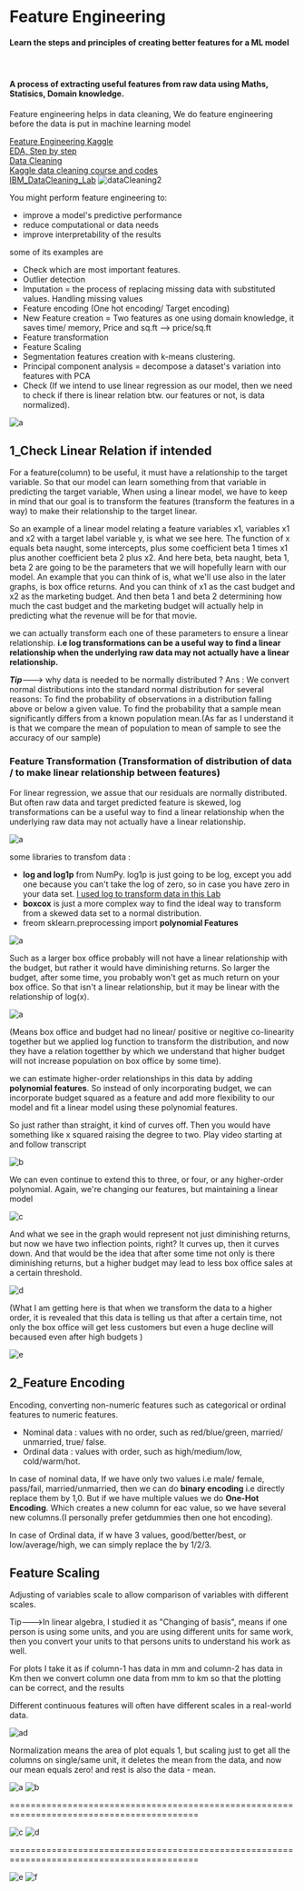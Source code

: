 # Feature Engineering

<h4>Learn the steps and principles of creating better features for a ML model<h4></br>
<h4> A process of extracting useful features from raw data using Maths, Statisics, Domain knowledge.</h4>

Feature engineering helps in data cleaning,
We do feature engineering before the data is put in machine learning model


[Feature Engineering Kaggle](https://www.kaggle.com/code/ryanholbrook/what-is-feature-engineering)<br/>
[EDA, Step by step](https://www.simplilearn.com/tutorials/data-analytics-tutorial/exploratory-data-analysis)<br/>
[Data Cleaning](https://towardsdatascience.com/what-is-feature-engineering-importance-tools-and-techniques-for-machine-learning-2080b0269f10)<br/>
[Kaggle data cleaning course and codes](https://www.kaggle.com/learn/data-cleaning)<br />
[IBM_DataCleaning_Lab](https://www.coursera.org/learn/ibm-exploratory-data-analysis-for-machine-learning/ungradedLti/qfAqI/practice-lab-data-cleaning)
![dataCleaning2](https://user-images.githubusercontent.com/33677647/201374239-ca5f3c23-ae74-4275-b413-6bf760090caf.jpg)


You might perform feature engineering to:
- improve a model's predictive performance
- reduce computational or data needs
- improve interpretability of the results

some of its examples are

- Check which are most important features.
- Outlier detection
- Imputation = the process of replacing missing data with substituted values.  Handling missing values
- Feature encoding (One hot encoding/ Target encoding) 
- New Feature creation = Two features as one using domain knowledge, it saves time/ memory, Price and sq.ft --> price/sq.ft
- Feature transformation
- Feature Scaling
- Segmentation features creation with k-means clustering.
- Principal component analysis = decompose a dataset's variation into features with PCA
- Check (If we intend to use linear regression as our model, then we need to check if there is linear relation btw. our features or not, is data normalized).


![a](https://user-images.githubusercontent.com/33677647/201405617-ec201038-2140-4521-b289-e39ef17b9207.JPG)

## 1_Check Linear Relation if intended 

For a feature(column) to be useful, it must have a relationship to the target variable. So that our model can learn something from that variable in predicting the target variable, When using a linear model, we have to keep in mind that our goal is to transform the features (transform the features in a way) to make their relationship to the target linear. 

So an example of a linear model relating a feature variables x1, variables x1 and x2 with a target label variable y, is what we see here. The function of x equals beta naught, some intercepts, plus some coefficient beta 1 times x1 plus another coefficient beta 2 plus x2. And here beta, beta naught, beta 1, beta 2 are going to be the parameters that we will hopefully learn with our model. An example that you can think of is, what we'll use also in the later graphs, is box office returns. And you can think of x1 as the cast budget and x2 as the marketing budget. And then beta 1 and beta 2 determining how much the cast budget and the marketing budget will actually help in predicting what the revenue will be for that movie.
 
we can actually transform each one of these parameters to ensure a linear relationship. 
**i.e log transformations can be a useful way to find a linear relationship when the underlying raw data may not actually have a linear relationship.**

<i><b>Tip</b></i>---> why data is needed to be normally distributed ?
Ans : We convert normal distributions into the standard normal distribution for several reasons: To find the probability of observations in a distribution falling above or below a given value. To find the probability that a sample mean significantly differs from a known population mean.(As far as I understand it is that we compare the mean of population to mean of sample to see the accuracy of our sample)

### Feature Transformation (Transformation of distribution of data / to make linear relationship between features)

For linear regression, we assue that our residuals are normally distributed. But often raw data and target predicted feature is skewed,
log transformations can be a useful way to find a linear relationship when the underlying raw data may not actually have a linear relationship.
 
![a](https://user-images.githubusercontent.com/33677647/201408901-9f0fec30-949b-4479-8d5b-57ee6216564e.JPG)

some libraries to transfom data :
- **log and log1p** from NumPy. log1p is just going to be log, except you add one because you can't take the log of zero, so in case you have zero in your data set. 
[I used log to transform data in this Lab](https://github.com/sundas586/Data_Cleaning/blob/main/DataCleaning_IBM_DataScience.py)
- **boxcox** is just a more complex way to find the ideal way to transform from a skewed data set to a normal distribution.
-  freom sklearn.preprocessing import **polynomial Features**
  
![a](https://user-images.githubusercontent.com/33677647/201416157-c261e892-7fd3-4261-b267-b4d29d4a1c32.JPG)

Such as a larger box office probably will not have a linear relationship with the budget, but rather it would have diminishing returns. So larger the budget, after some time, you probably won't get as much return on your box office. So that isn't a linear relationship, but it may be linear with the relationship of log(x).

![a](https://user-images.githubusercontent.com/33677647/201421729-e54c1e7a-6667-4fc3-8efe-c8f0ee97115b.JPG)

(Means box office and budget had no linear/ positive or negitive co-linearity together but we applied log function to transform the distribution, and now they have a relation togetther by which we understand that higher budget will not increase population on box office by some time).

we can estimate higher-order relationships in this data by adding **polynomial features**.
So instead of only incorporating budget, we can incorporate budget squared as a feature and add more flexibility to our model and fit a linear model using these polynomial features. 

So just rather than straight, it kind of curves off. Then you would have something like x squared raising the degree to two.
Play video starting at and follow transcript

![b](https://user-images.githubusercontent.com/33677647/201421762-cb338716-5be8-4305-8d6c-e119749f37f1.JPG)

We can even continue to extend this to three, or four, or any higher-order polynomial.
Again, we're changing our features, but maintaining a linear model

![c](https://user-images.githubusercontent.com/33677647/201441243-59c93a41-c49e-4f06-8372-7dffc7ec9075.JPG)

And what we see in the graph would represent not just diminishing returns, but now we have two inflection points, right? It curves up, then it curves down. And that would be the idea that after some time not only is there diminishing returns, but a higher budget may lead to less box office sales at a certain threshold.
 
 ![d](https://user-images.githubusercontent.com/33677647/201441281-0bf7c464-5e44-4e26-ba37-26a0b3d4f0f1.JPG)
 
 (What I am getting here is that when we transform the data to a higher order, it is revealed that this data is telling us that after a certain time, not only the box office will get less customers but even a huge decline will becaused even after high budgets )
 
![e](https://user-images.githubusercontent.com/33677647/201441909-66b9019b-2672-4c9d-8e50-0a684618947e.JPG)


## 2_Feature Encoding

Encoding, converting non-numeric features such as categorical or ordinal features to numeric features.

- Nominal data : values with no order, such as red/blue/green, married/ unmarried, true/ false.
- Ordinal data : values with order, such as high/medium/low, cold/warm/hot.

In case of nominal data, If we have only two values i.e male/ female, pass/fail, married/unmarried, then we can do **binary encoding** i.e directly replace them by 1,0.
But if we have multiple values we do **One-Hot Encoding**. Which creates a new column for eac value, so we have several new columns.(I personally prefer getdummies then one hot encoding).

In case of Ordinal data, if w have 3 values, good/better/best, or low/average/high, we can simply replace the by 1/2/3.

## Feature Scaling

Adjusting of variables scale to allow comparison of variables with different scales.  

Tip--->In linear algebra, I studied it as "Changing of basis", means if one person is using some units, and you are using different units for same work, then you convert your units to that persons units to understand his work as well.

For plots I take it as if column-1 has data in mm and column-2 has data in Km then we convert column one data from mm to km so that the plotting can be correct, and the results

Different continuous features will often have different scales in a real-world data. 

![ad](https://user-images.githubusercontent.com/33677647/201444355-fb93cbaf-8445-449c-95df-07d9b5ca2c23.JPG)

Normalization means the area of plot equals 1, but scaling just to get all the columns on single/same unit, it deletes the mean from the data, and now our mean equals zero! and rest is also the data - mean.

![a](https://user-images.githubusercontent.com/33677647/201444888-1cfe1d5a-d8ba-4668-9032-78be90109524.JPG)
![b](https://user-images.githubusercontent.com/33677647/201444896-f99c8763-fb87-449b-a791-4a20f10b5cb9.JPG)

==========================================================================================

![c](https://user-images.githubusercontent.com/33677647/201444908-0a290e29-50f9-4ae7-85de-82f3b82e9601.JPG)
![d](https://user-images.githubusercontent.com/33677647/201444914-84fcbb4e-d0d2-4dfd-af9b-a8d2cf1dc605.JPG)

==========================================================================================

![e](https://user-images.githubusercontent.com/33677647/201444954-f75f7c2f-bfa8-4ce5-984a-ae9fadd14fab.JPG)
![f](https://user-images.githubusercontent.com/33677647/201444962-8886b03f-b4c8-4afd-87df-9668d6f5cafd.JPG)







 
 
